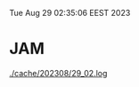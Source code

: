 Tue Aug 29 02:35:06 EEST 2023
# JAM
<a href='./cache/202308/29_02.log'>./cache/202308/29_02.log</a>
